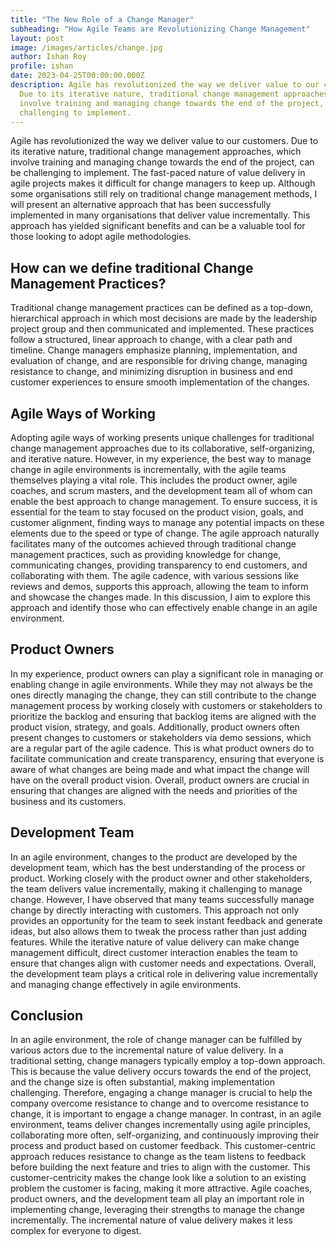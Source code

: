 ```yaml
---
title: "The New Role of a Change Manager"
subheading: "How Agile Teams are Revolutionizing Change Management"
layout: post
image: /images/articles/change.jpg
author: Ishan Roy
profile: ishan
date: 2023-04-25T00:00:00.000Z
description: Agile has revolutionized the way we deliver value to our customers.
  Due to its iterative nature, traditional change management approaches, which
  involve training and managing change towards the end of the project, can be
  challenging to implement.
---
```


Agile has revolutionized the way we deliver value to our customers. Due to its iterative nature, traditional change management approaches, which involve training and managing change towards the end of the project, can be challenging to implement. The fast-paced nature of value delivery in agile projects makes it difficult for change managers to keep up. Although some organisations still rely on traditional change management methods, I will present an alternative approach that has been successfully implemented in many organisations that deliver value incrementally. This approach has yielded significant benefits and can be a valuable tool for those looking to adopt agile methodologies.

## **How can we define traditional Change Management Practices?**

Traditional change management practices can be defined as a top-down, hierarchical approach in which most decisions are made by the leadership project group and then communicated and implemented. These practices follow a structured, linear approach to change, with a clear path and timeline. Change managers emphasize planning, implementation, and evaluation of change, and are responsible for driving change, managing resistance to change, and minimizing disruption in business and end customer experiences to ensure smooth implementation of the changes.

## Agile Ways of Working

Adopting agile ways of working presents unique challenges for traditional change management approaches due to its collaborative, self-organizing, and iterative nature. However, in my experience, the best way to manage change in agile environments is incrementally, with the agile teams themselves playing a vital role. This includes the product owner, agile coaches, and scrum masters, and the development team all of whom can enable the best approach to change management. To ensure success, it is essential for the team to stay focused on the product vision, goals, and customer alignment, finding ways to manage any potential impacts on these elements due to the speed or type of change. The agile approach naturally facilitates many of the outcomes achieved through traditional change management practices, such as providing knowledge for change, communicating changes, providing transparency to end customers, and collaborating with them. The agile cadence, with various sessions like reviews and demos, supports this approach, allowing the team to inform and showcase the changes made. In this discussion, I aim to explore this approach and identify those who can effectively enable change in an agile environment.

## Product Owners

In my experience, product owners can play a significant role in managing or enabling change in agile environments. While they may not always be the ones directly managing the change, they can still contribute to the change management process by working closely with customers or stakeholders to prioritize the backlog and ensuring that backlog items are aligned with the product vision, strategy, and goals. Additionally, product owners often present changes to customers or stakeholders via demo sessions, which are a regular part of the agile cadence. This is what product owners do to facilitate communication and create transparency, ensuring that everyone is aware of what changes are being made and what impact the change will have on the overall product vision. Overall, product owners are crucial in ensuring that changes are aligned with the needs and priorities of the business and its customers.

## Development Team

In an agile environment, changes to the product are developed by the development team, which has the best understanding of the process or product. Working closely with the product owner and other stakeholders, the team delivers value incrementally, making it challenging to manage change. However, I have observed that many teams successfully manage change by directly interacting with customers. This approach not only provides an opportunity for the team to seek instant feedback and generate ideas, but also allows them to tweak the process rather than just adding features. While the iterative nature of value delivery can make change management difficult, direct customer interaction enables the team to ensure that changes align with customer needs and expectations. Overall, the development team plays a critical role in delivering value incrementally and managing change effectively in agile environments.

## Conclusion

In an agile environment, the role of change manager can be fulfilled by various actors due to the incremental nature of value delivery. In a traditional setting, change managers typically employ a top-down approach. This is because the value delivery occurs towards the end of the project, and the change size is often substantial, making implementation challenging. Therefore, engaging a change manager is crucial to help the company overcome resistance to change and to overcome resistance to change, it is important to engage a change manager. In contrast, in an agile environment, teams deliver changes incrementally using agile principles, collaborating more often, self-organizing, and continuously improving their process and product based on customer feedback. This customer-centric approach reduces resistance to change as the team listens to feedback before building the next feature and tries to align with the customer. This customer-centricity makes the change look like a solution to an existing problem the customer is facing, making it more attractive. Agile coaches, product owners, and the development team all play an important role in implementing change, leveraging their strengths to manage the change incrementally. The incremental nature of value delivery makes it less complex for everyone to digest.
